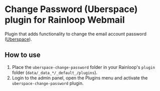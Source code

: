 # Change Password (Uberspace) plugin for Rainloop Webmail
Plugin that adds functionality to change the email account password ([Uberspace](https://uberspace.de/)).

## How to use
1. Place the `uberspace-change-password` folder in your Rainloop's `plugin` folder (`data/_data_*/_default_/plugins`).
2. Login to the admin panel, open the Plugins menu and activate the `uberspace-change-password` plugin.
